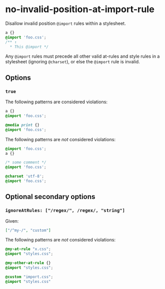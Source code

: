 # no-invalid-position-at-import-rule

Disallow invalid position `@import` rules within a stylesheet.

<!-- prettier-ignore -->
```css
a {}
@import 'foo.css';
/** ↑
  * This @import */
```

Any `@import` rules must precede all other valid at-rules and style rules in a stylesheet (ignoring `@charset`), or else the `@import` rule is invalid.

## Options

### `true`

The following patterns are considered violations:

<!-- prettier-ignore -->
```css
a {}
@import 'foo.css';
```

<!-- prettier-ignore -->
```css
@media print {}
@import 'foo.css';
```

The following patterns are _not_ considered violations:

<!-- prettier-ignore -->
```css
@import 'foo.css';
a {}
```

<!-- prettier-ignore -->
```css
/* some comment */
@import 'foo.css';
```

<!-- prettier-ignore -->
```css
@charset 'utf-8';
@import 'foo.css';
```

## Optional secondary options

### `ignoreAtRules: ["/regex/", /regex/, "string"]`

Given:

```json
["/^my-/", "custom"]
```

The following patterns are _not_ considered violations:

<!-- prettier-ignore -->
```css
@my-at-rule "x.css";
@import "styles.css";
```

<!-- prettier-ignore -->
```css
@my-other-at-rule {}
@import "styles.css";
```

<!-- prettier-ignore -->
```css
@custom "import.css";
@import "styles.css"
```
